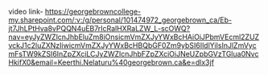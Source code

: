 video link- https://georgebrowncollege-my.sharepoint.com/:v:/g/personal/101474972_georgebrown_ca/Eb-jt7JhLPtHva8vPQQN4uEB7rIcRalHXRaLZW_L-scOWQ?nav=eyJyZWZlcnJhbEluZm8iOnsicmVmZXJyYWxBcHAiOiJPbmVEcml2ZUZvckJ1c2luZXNzIiwicmVmZXJyYWxBcHBQbGF0Zm9ybSI6IldlYiIsInJlZmVycmFsTW9kZSI6InZpZXciLCJyZWZlcnJhbFZpZXciOiJNeUZpbGVzTGlua0NvcHkifX0&email=Keerthi.Nelaturu%40georgebrown.ca&e=dlx3jf
